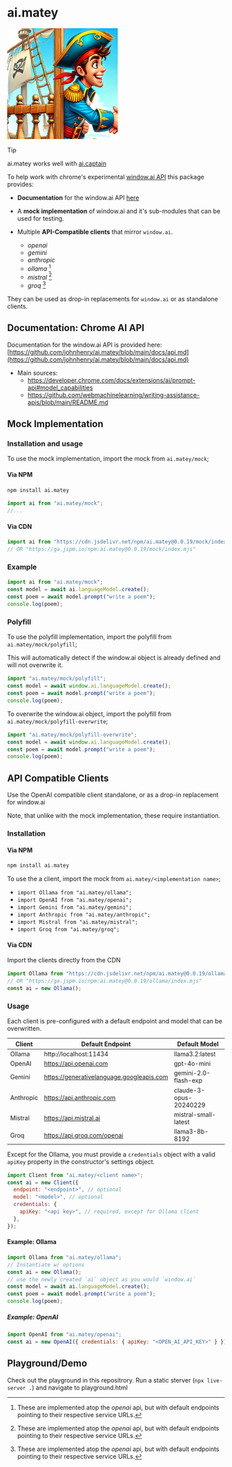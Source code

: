 # ai.matey

<img src="https://raw.githubusercontent.com/johnhenry/ai.matey/main/logo.png" alt="AI.Matey Logo" style="width:256px; height:256px">

> [!TIP]
> ai.matey works well with [ai.captain](https://www.npmjs.com/package/ai.captain)

To help work with chrome's experimental [window.ai API](https://developer.chrome.com/docs/ai/built-in-apis) this package provides:

- **Documentation** for the window.ai API [here](https://github.com/johnhenry/ai.matey/blob/main/docs/api.md)

- A **mock implementation** of window.ai and it's sub-modules that can be used for testing.

- Multiple **API-Compatible clients** that mirror `window.ai`.
  - _openai_
  - _gemini_
  - _anthropic_
  - _ollama_ [^1]
  - _mistral_ [^1]
  - _groq_ [^1]

They can be used as drop-in replacements for `window.ai` or as standalone clients.

[^1]: These are implemented atop the _openai_ api, but with default endpoints pointing to their respective service URLs.

## Documentation: Chrome AI API

Documentation for the window.ai API is provided here: [https://github.com/johnhenry/ai.matey/blob/main/docs/api.md](https://github.com/johnhenry/ai.matey/blob/main/docs/api.md)

- Main sources:
  - https://developer.chrome.com/docs/extensions/ai/prompt-api#model_capabilities
  - https://github.com/webmachinelearning/writing-assistance-apis/blob/main/README.md

## Mock Implementation

### Installation and usage

To use the mock implementation, import the mock from `ai.matey/mock`;

#### Via NPM

```bash
npm install ai.matey
```

```javascript
import ai from "ai.matey/mock";
//...
```

#### Via CDN

```javascript
import ai from "https://cdn.jsdelivr.net/npm/ai.matey@0.0.19/mock/index.mjs";
// OR "https://ga.jspm.io/npm:ai.matey@0.0.19/mock/index.mjs"
```

### Example

```javascript
import ai from "ai.matey/mock";
const model = await ai.languageModel.create();
const poem = await model.prompt("write a poem");
console.log(poem);
```

### Polyfill

To use the polyfill implementation, import the polyfill from `ai.matey/mock/polyfill`;

This will automatically detect if the window.ai object is already defined and will not overwrite it.

```javascript
import "ai.matey/mock/polyfill";
const model = await window.ai.languageModel.create();
const poem = await model.prompt("write a poem");
console.log(poem);
```

To overwrite the window.ai object, import the polyfill from `ai.matey/mock/polyfill-overwrite`;

```javascript
import "ai.matey/mock/polyfill-overwrite";
const model = await window.ai.languageModel.create();
const poem = await model.prompt("write a poem");
console.log(poem);
```

## API Compatible Clients

Use the OpenAI compatible client standalone, or as a drop-in replacement for window.ai

Note, that unlike with the mock implementation, these require instantiation.

### Installation

#### Via NPM

```bash
npm install ai.matey
```

To use the a client, import the mock from `ai.matey/<implementation name>`;

- `import Ollama from "ai.matey/ollama";`
- `import OpenAI from "ai.matey/openai";`
- `import Gemini from "ai.matey/gemini";`
- `import Anthropic from "ai.matey/anthropic";`
- `import Mistral from "ai.matey/mistral";`
- `import Groq from "ai.matey/groq";`

#### Via CDN

Import the clients directly from the CDN

```javascript
import Ollama from "https://cdn.jsdelivr.net/npm/ai.matey@0.0.19/ollama/index.mjs";
// OR "https://ga.jspm.io/npm:ai.matey@0.0.19/ollama/index.mjs"
const ai = new Ollama();
```

### Usage

Each client is pre-configured with a default endpoint and model that can be overwritten.


| Client    | Default Endpoint                          | Default Model          |
| --------- | ----------------------------------------- | ---------------------- |
| Ollama    | http://localhost:11434                    | llama3.2:latest        |
| OpenAI    | https://api.openai.com                    | gpt-4o-mini            |
| Gemini    | https://generativelanguage.googleapis.com | gemini-2.0-flash-exp   |
| Anthropic | https://api.anthropic.com                 | claude-3-opus-20240229 |
| Mistral   | https://api.mistral.ai                    | mistral-small-latest   |
| Groq      | https://api.groq.com/openai               | llama3-8b-8192         |

Except for the Ollama, you must provide a `credentials` object with a valid `apiKey` property in the constructor's settings object.

```javascript
import Client from "ai.matey/<client name>";
const ai = new Client({
  endpoint: "<endpoint>", // optional
  model: "<model>", // optional
  credentials: {
    apiKey: "<api key>", // required, except for Ollama client
  },
});
```

#### Example: Ollama

```javascript
import Ollama from "ai.matey/ollama";
// Instantiate w/ options
const ai = new Ollama();
// use the newly created `ai` object as you would `window.ai`
const model = await ai.languageModel.create();
const poem = await model.prompt("write a poem");
console.log(poem);
```

##### Example: OpenAI

```javascript
import OpenAI from "ai.matey/openai";
const ai = new OpenAI({ credentials: { apiKey: "<OPEN_AI_API_KEY>" } }); // use default endpoing
```

## Playground/Demo

Check out the playground in this repositrory. Run a static sterver (`npx live-server .`) and navigate to playground.html
